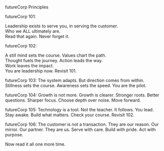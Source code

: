 futureCorp Principles

futureCorp 101:

Leadership exists to serve you, in serving the customer.  
Who we ALL ultimately are.  
Read that again. Never forget it.

futureCorp 102:

A still mind sets the course. Values chart the path.  
Thought fuels the journey. Action leads the way.  
Work leaves the impact.  
You are leadership now. Revisit 101.

futureCorp 103:
The system adapts. But direction comes from within.
Stillness sets the course. Awareness sets the speed.
You are the pilot.

futureCorp 104:
Growth is not more. Growth is clearer.
Stronger roots. Better questions.
Sharper focus. Choose depth over noise.
Move forward.

futureCorp 105:
Technology is a tool. Not the teacher.
It follows. You lead.
Stay awake. Build what matters.
Check your course. Revisit 102.

futureCorp 106:
The customer is not a transaction. They are our reason.
Our mirror. Our partner. They are us.
Serve with care. Build with pride.
Act with purpose.

Now read it all one more time.
